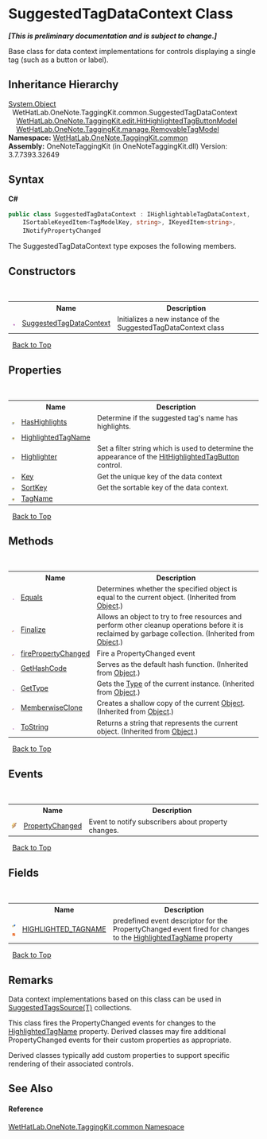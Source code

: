 # SuggestedTagDataContext Class
 _**\[This is preliminary documentation and is subject to change.\]**_

Base class for data context implementations for controls displaying a single tag (such as a button or label).


## Inheritance Hierarchy
<a href="http://msdn2.microsoft.com/en-us/library/e5kfa45b" target="_blank">System.Object</a><br />&nbsp;&nbsp;WetHatLab.OneNote.TaggingKit.common.SuggestedTagDataContext<br />&nbsp;&nbsp;&nbsp;&nbsp;<a href="1a584032-82bb-f44d-e530-57c5be41deb6.md">WetHatLab.OneNote.TaggingKit.edit.HitHighlightedTagButtonModel</a><br />&nbsp;&nbsp;&nbsp;&nbsp;<a href="32406c1b-ec12-fbca-fbfd-c21c82c436eb.md">WetHatLab.OneNote.TaggingKit.manage.RemovableTagModel</a><br />
**Namespace:**&nbsp;<a href="bcdbab9c-63d1-48a4-6937-af53fb8d9a55.md">WetHatLab.OneNote.TaggingKit.common</a><br />**Assembly:**&nbsp;OneNoteTaggingKit (in OneNoteTaggingKit.dll) Version: 3.7.7393.32649

## Syntax

**C#**<br />
``` C#
public class SuggestedTagDataContext : IHighlightableTagDataContext, 
	ISortableKeyedItem<TagModelKey, string>, IKeyedItem<string>, 
	INotifyPropertyChanged
```

The SuggestedTagDataContext type exposes the following members.


## Constructors
&nbsp;<table><tr><th></th><th>Name</th><th>Description</th></tr><tr><td>![Public method](media/pubmethod.gif "Public method")</td><td><a href="320807de-f764-9527-a7e4-e32112e5cf60.md">SuggestedTagDataContext</a></td><td>
Initializes a new instance of the SuggestedTagDataContext class</td></tr></table>&nbsp;
<a href="#suggestedtagdatacontext-class">Back to Top</a>

## Properties
&nbsp;<table><tr><th></th><th>Name</th><th>Description</th></tr><tr><td>![Public property](media/pubproperty.gif "Public property")</td><td><a href="d2650e51-f6f6-1af5-8400-e7aa12223097.md">HasHighlights</a></td><td>
Determine if the suggested tag's name has highlights.</td></tr><tr><td>![Protected property](media/protproperty.gif "Protected property")</td><td><a href="8b6d9444-c7e9-e673-7bb8-8ff5f63f7226.md">HighlightedTagName</a></td><td /></tr><tr><td>![Public property](media/pubproperty.gif "Public property")</td><td><a href="c9b07260-331a-8f63-d120-26e3604c9662.md">Highlighter</a></td><td>
Set a filter string which is used to determine the appearance of the <a href="e0797c9e-c150-c273-e1aa-98d5d25e1ee1.md">HitHighlightedTagButton</a> control.</td></tr><tr><td>![Public property](media/pubproperty.gif "Public property")</td><td><a href="3d100a09-3b36-492c-a8fb-7c93fd3a97f5.md">Key</a></td><td>
Get the unique key of the data context</td></tr><tr><td>![Public property](media/pubproperty.gif "Public property")</td><td><a href="354a04fb-11c5-b386-8676-4a5f156e8554.md">SortKey</a></td><td>
Get the sortable key of the data context.</td></tr><tr><td>![Protected property](media/protproperty.gif "Protected property")</td><td><a href="0ab61a62-1ee3-ae78-9fc0-3f413a699534.md">TagName</a></td><td /></tr></table>&nbsp;
<a href="#suggestedtagdatacontext-class">Back to Top</a>

## Methods
&nbsp;<table><tr><th></th><th>Name</th><th>Description</th></tr><tr><td>![Public method](media/pubmethod.gif "Public method")</td><td><a href="http://msdn2.microsoft.com/en-us/library/bsc2ak47" target="_blank">Equals</a></td><td>
Determines whether the specified object is equal to the current object.
 (Inherited from <a href="http://msdn2.microsoft.com/en-us/library/e5kfa45b" target="_blank">Object</a>.)</td></tr><tr><td>![Protected method](media/protmethod.gif "Protected method")</td><td><a href="http://msdn2.microsoft.com/en-us/library/4k87zsw7" target="_blank">Finalize</a></td><td>
Allows an object to try to free resources and perform other cleanup operations before it is reclaimed by garbage collection.
 (Inherited from <a href="http://msdn2.microsoft.com/en-us/library/e5kfa45b" target="_blank">Object</a>.)</td></tr><tr><td>![Protected method](media/protmethod.gif "Protected method")</td><td><a href="73cab1d0-b594-f2c1-f800-1bae260f2de9.md">firePropertyChanged</a></td><td>
Fire a PropertyChanged event</td></tr><tr><td>![Public method](media/pubmethod.gif "Public method")</td><td><a href="http://msdn2.microsoft.com/en-us/library/zdee4b3y" target="_blank">GetHashCode</a></td><td>
Serves as the default hash function.
 (Inherited from <a href="http://msdn2.microsoft.com/en-us/library/e5kfa45b" target="_blank">Object</a>.)</td></tr><tr><td>![Public method](media/pubmethod.gif "Public method")</td><td><a href="http://msdn2.microsoft.com/en-us/library/dfwy45w9" target="_blank">GetType</a></td><td>
Gets the <a href="http://msdn2.microsoft.com/en-us/library/42892f65" target="_blank">Type</a> of the current instance.
 (Inherited from <a href="http://msdn2.microsoft.com/en-us/library/e5kfa45b" target="_blank">Object</a>.)</td></tr><tr><td>![Protected method](media/protmethod.gif "Protected method")</td><td><a href="http://msdn2.microsoft.com/en-us/library/57ctke0a" target="_blank">MemberwiseClone</a></td><td>
Creates a shallow copy of the current <a href="http://msdn2.microsoft.com/en-us/library/e5kfa45b" target="_blank">Object</a>.
 (Inherited from <a href="http://msdn2.microsoft.com/en-us/library/e5kfa45b" target="_blank">Object</a>.)</td></tr><tr><td>![Public method](media/pubmethod.gif "Public method")</td><td><a href="http://msdn2.microsoft.com/en-us/library/7bxwbwt2" target="_blank">ToString</a></td><td>
Returns a string that represents the current object.
 (Inherited from <a href="http://msdn2.microsoft.com/en-us/library/e5kfa45b" target="_blank">Object</a>.)</td></tr></table>&nbsp;
<a href="#suggestedtagdatacontext-class">Back to Top</a>

## Events
&nbsp;<table><tr><th></th><th>Name</th><th>Description</th></tr><tr><td>![Public event](media/pubevent.gif "Public event")</td><td><a href="3e2dfcff-6656-e61a-cfd1-8a846b917edf.md">PropertyChanged</a></td><td>
Event to notify subscribers about property changes.</td></tr></table>&nbsp;
<a href="#suggestedtagdatacontext-class">Back to Top</a>

## Fields
&nbsp;<table><tr><th></th><th>Name</th><th>Description</th></tr><tr><td>![Protected field](media/protfield.gif "Protected field")![Static member](media/static.gif "Static member")</td><td><a href="16ef290a-e807-2c7a-12de-9a13738aae44.md">HIGHLIGHTED_TAGNAME</a></td><td>
predefined event descriptor for the PropertyChanged event fired for changes to the <a href="8b6d9444-c7e9-e673-7bb8-8ff5f63f7226.md">HighlightedTagName</a> property</td></tr></table>&nbsp;
<a href="#suggestedtagdatacontext-class">Back to Top</a>

## Remarks

Data context implementations based on this class can be used in <a href="d844950a-72f1-cd56-b34a-09a3cc719978.md">SuggestedTagsSource(T)</a> collections.

This class fires the PropertyChanged events for changes to the <a href="8b6d9444-c7e9-e673-7bb8-8ff5f63f7226.md">HighlightedTagName</a> property. Derived classes may fire additional PropertyChanged events for their custom properties as appropriate.

Derived classes typically add custom properties to support specific rendering of their associated controls.


## See Also


#### Reference
<a href="bcdbab9c-63d1-48a4-6937-af53fb8d9a55.md">WetHatLab.OneNote.TaggingKit.common Namespace</a><br />